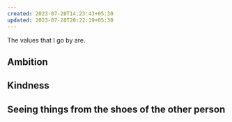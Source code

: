 ```yaml
---
created: 2023-07-20T14:23:43+05:30
updated: 2023-07-20T20:22:19+05:30
---
```

The values that I go by are.

## Ambition

## Kindness

## Seeing things from the shoes of the other person

